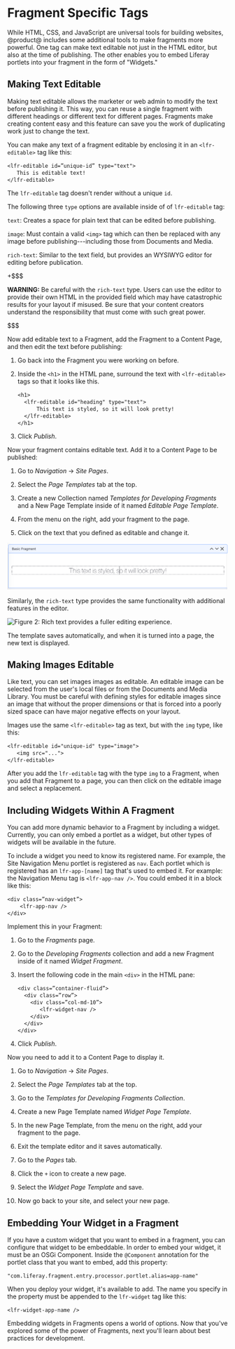 # Fragment Specific Tags [](id=fragment-specific-tags)

While HTML, CSS, and JavaScript are universal tools for building websites, 
@product@ includes some additional tools to make fragments more powerful. One
tag can make text editable not just in the HTML editor, but also at the time of
publishing. The other enables you to embed Liferay portlets into your fragment
in the form of "Widgets."

## Making Text Editable [](id=making-text-editable)

Making text editable allows the marketer or web admin to modify the text before
publishing it. This way, you can reuse a single fragment with different headings
or different text for different pages. Fragments make creating content easy and
this feature can save you the work of duplicating work just to change the text.

You can make any text of a fragment editable by enclosing it in an 
`<lfr-editable>` tag like this:
    
    <lfr-editable id=”unique-id” type="text">
       This is editable text!    
    </lfr-editable>
 
The `lfr-editable` tag doesn't render without a unique `id`. 

The following three `type` options are available inside of of `lfr-editable` tag:

`text`: Creates a space for plain text that can be edited before publishing. 

`image`: Must contain a valid `<img>` tag which can then be replaced with any
image before publishing---including those from Documents and Media.
 
`rich-text`: Similar to the text field, but provides an WYSIWYG editor for
editing before publication.

+$$$

**WARNING:** Be careful with the `rich-text` type. Users can use the editor to
provide their own HTML in the provided field which may have catastrophic results
for your layout if misused. Be sure that your content creators understand the
responsibility that must come with such great power.

$$$

Now add editable text to a Fragment, add the Fragment to a Content Page, 
and then edit the text before publishing:

1.  Go back into the Fragment you were working on before.

2.  Inside the `<h1>` in the HTML pane, surround the text with `<lfr-editable>` 
    tags so that it looks like this. 
    
        <h1>
          <lfr-editable id="heading" type="text">
              This text is styled, so it will look pretty!
          </lfr-editable>
        </h1>

4.  Click *Publish*.

Now your fragment contains editable text. Add it to a Content Page to be
published:

1.  Go to *Navigation* &rarr; *Site Pages*.

2.  Select the *Page Templates* tab at the top.

3.  Create a new Collection named *Templates for Developing Fragments* and a New
    Page Template inside of it named *Editable Page Template*. 

4.  From the menu on the right, add your fragment to the page.

5.  Click on the text that you defined as editable and change it.

![Figure 1: You can edit text in the Page Template editor.](../../../images/editing-fragment-text.png)

Similarly, the `rich-text` type provides the same functionality with additional
features in the editor.

![Figure 2: Rich text provides a fuller editing experience.](../../../images/editing-rich-text.png)

The template saves automatically, and when it is turned into a page, the new
text is displayed.

## Making Images Editable [](id=making-images-editable)

Like text, you can set images images as editable. An editable image can be
selected from the user's local files or from the Documents and Media Library.
You must be careful with defining styles for editable images since an image that
without the proper dimensions or that is forced into a poorly sized space can
have major negative effects on your layout. 

Images use the same `<lfr-editable>` tag as text, but with the `img` type, like 
this:
    
    <lfr-editable id="unique-id" type="image">
       <img src="...">
    </lfr-editable>

After you add the `lfr-editable` tag with the type `img` to a Fragment, when 
you add that Fragment to a page, you can then click on the editable image and 
select a replacement.

## Including Widgets Within A Fragment [](id=including-widgets-within-a-fragment)

You can add more dynamic behavior to a Fragment by including a widget. 
Currently, you can only embed a portlet as a widget, but other types of widgets
will be available in the future.

To include a widget you need to know its registered name. For example, the Site 
Navigation Menu portlet is registered as `nav`. Each portlet which is registered
has an `lfr-app-[name]` tag that's used to embed it. For example: the Navigation
Menu tag is `<lfr-app-nav />`. You could embed it in a block like this:

    <div class=”nav-widget”>
        <lfr-app-nav />
    </div>

Implement this in your Fragment:

1.  Go to the *Fragments* page.

2.  Go to the *Developing Fragments* collection and add a new Fragment inside 
    of it named *Widget Fragment*.

4.  Insert the following code in the main `<div>` in the HTML pane:
    
        <div class=”container-fluid”>
          <div class=”row”>
            <div class=”col-md-10”>
               <lfr-widget-nav />
            </div>
          </div>
        </div>
 
5.  Click *Publish*. 

Now you need to add it to a Content Page to display it.

1.  Go to *Navigation* &rarr; *Site Pages*.

2.  Select the *Page Templates* tab at the top.

3.  Go to the *Templates for Developing Fragments Collection*.

4.  Create a new Page Template named *Widget Page Template*.

5.  In the new Page Template, from the menu on the right, add your fragment to
    the page.
 
6.  Exit the template editor and it saves automatically.

7.  Go to the *Pages* tab.

8.  Click the `+` icon to create a new page.

9.  Select the *Widget Page Template* and save.

10. Now go back to your site, and select your new page.

## Embedding Your Widget in a Fragment [](id=embedding-your-widget-in-a-fragment)

If you have a custom widget that you want to embed in a fragment, you can 
configure that widget to be embeddable. In order to embed your widget, it must
be an OSGi Component. Inside the `@Component` annotation for the portlet class
that you want to embed, add this property:

    "com.liferay.fragment.entry.processor.portlet.alias=app-name"
 
When you deploy your widget, it's available to add. The name you specify in the
property must be appended to the `lfr-widget` tag like this:

    <lfr-widget-app-name /> 

Embedding widgets in Fragments opens a world of options. Now that you've
explored some of the power of Fragments, next you'll learn about best practices
for development.
